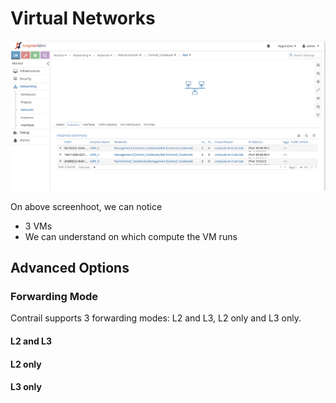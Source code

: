 



# Virtual Networks


![Screenshot](img/virtual_networks/VN-general.png)

On above screenhoot, we can notice
- 3 VMs
- We can understand on which compute the VM runs

## Advanced Options

### Forwarding Mode
Contrail supports 3 forwarding modes: L2 and L3, L2 only and L3 only.

#### L2 and L3

#### L2 only

#### L3 only




